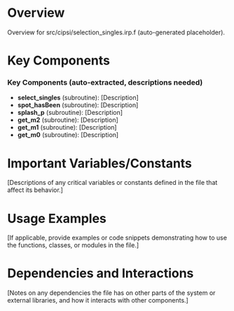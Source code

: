 # Overview

Overview for src/cipsi/selection_singles.irp.f (auto-generated placeholder).

# Key Components

### Key Components (auto-extracted, descriptions needed)
- **select_singles** (subroutine): [Description]
- **spot_hasBeen** (subroutine): [Description]
- **splash_p** (subroutine): [Description]
- **get_m2** (subroutine): [Description]
- **get_m1** (subroutine): [Description]
- **get_m0** (subroutine): [Description]

# Important Variables/Constants

[Descriptions of any critical variables or constants defined in the file that affect its behavior.]

# Usage Examples

[If applicable, provide examples or code snippets demonstrating how to use the functions, classes, or modules in the file.]

# Dependencies and Interactions

[Notes on any dependencies the file has on other parts of the system or external libraries, and how it interacts with other components.]
